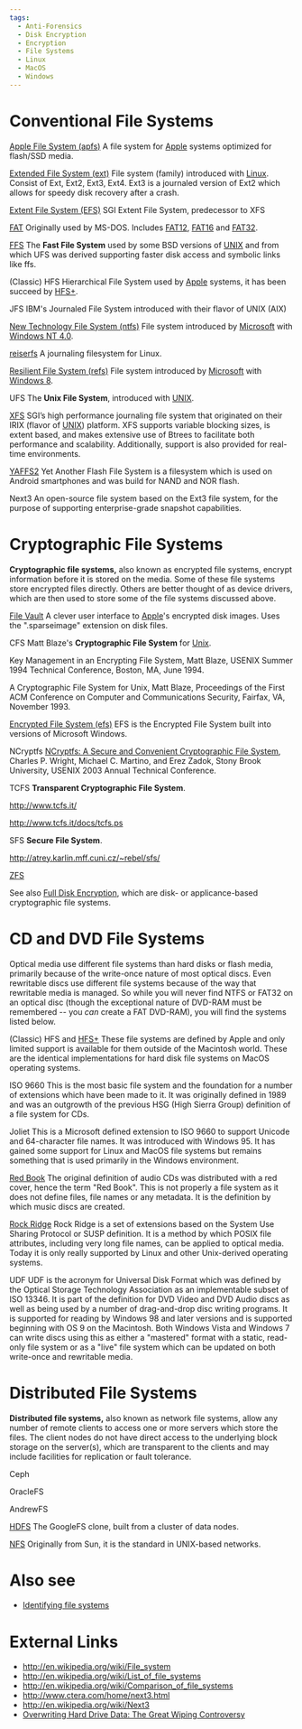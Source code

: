 ```yaml
---
tags:
  - Anti-Forensics
  - Disk Encryption
  - Encryption
  - File Systems
  - Linux
  - MacOS
  - Windows
---
```

# Conventional File Systems

[Apple File System (apfs)](apple_file_system_(apfs).md)
A file system for [Apple](apple_inc.md) systems optimized for
flash/SSD media.

<!-- -->

[Extended File System (ext)](extended_file_system_(ext).md)
File system (family) introduced with [Linux](linux.md). Consist
of Ext, Ext2, Ext3, Ext4. Ext3 is a journaled version of Ext2 which
allows for speedy disk recovery after a crash.

<!-- -->

[Extent File System (EFS)](https://en.wikipedia.org/wiki/Extent_File_System)
SGI Extent File System, predecessor to XFS

<!-- -->

[FAT](fat.md)
Originally used by MS-DOS. Includes [FAT12](fat.md),
[FAT16](fat.md) and [FAT32](fat.md).

<!-- -->

[FFS](ffs.md)
The **Fast File System** used by some BSD versions of [UNIX](unix.md) and from
which UFS was derived supporting faster disk access and symbolic links
like ffs.

<!-- -->

(Classic) HFS
Hierarchical File System used by [Apple](apple_inc.md) systems, it
has been succeed by [HFS+](hfs+.md).

<!-- -->

JFS
IBM's Journaled File System introduced with their flavor of UNIX (AIX)

<!-- -->

[New Technology File System (ntfs)](new_technology_file_system_(ntfs).md)
File system introduced by [Microsoft](microsoft.md) with
[Windows NT 4.0](windows.md).

<!-- -->

[reiserfs](reiserfs.md)
A journaling filesystem for Linux.

<!-- -->

[Resilient File System (refs)](resilient_file_system_(refs).md)
File system introduced by [Microsoft](microsoft.md) with
[Windows 8](windows.md).

<!-- -->

UFS
The **Unix File System**, introduced with [UNIX](unix.md).

<!-- -->

[XFS](xfs.md)
SGI’s high performance journaling file system that
originated on their IRIX (flavor of
[UNIX](unix.md)) platform. XFS supports variable blocking sizes,
is extent based, and makes extensive use of Btrees
to facilitate both performance and scalability. Additionally, support is
also provided for real-time environments.

<!-- -->

[YAFFS2](yaffs2.md)
Yet Another Flash File System is a filesystem which is used on Android
smartphones and was build for NAND and NOR flash.

<!-- -->

Next3
An open-source file system based on the Ext3 file system, for the
purpose of supporting enterprise-grade snapshot capabilities.

# Cryptographic File Systems

**Cryptographic file systems,** also known as encrypted file systems,
encrypt information before it is stored on the media. Some of these file
systems store encrypted files directly. Others are better thought of as
device drivers, which are then used to store some of the file systems
discussed above.

[File Vault](file_vault.md)
A clever user interface to [Apple](apple_inc.md)'s encrypted disk
images. Uses the ".sparseimage" extension on disk files.

<!-- -->

CFS
Matt Blaze's **Cryptographic File System** for [Unix](unix.md).

Key Management in an Encrypting File System, Matt Blaze, USENIX
Summer 1994 Technical Conference, Boston, MA, June 1994.

A Cryptographic File System for Unix, Matt Blaze, Proceedings of
the First ACM Conference on Computer and Communications Security,
Fairfax, VA, November 1993.

<!-- -->

[Encrypted File System (efs)](windows_encrypted_file_system.md)
EFS is the Encrypted File System built into versions of Microsoft
Windows.

<!-- -->

NCryptfs
[NCryptfs: A Secure and Convenient Cryptographic File
System](http://www.fsl.cs.sunysb.edu/docs/ncryptfs/ncryptfs.pdf),
Charles P. Wright, Michael C. Martino, and Erez Zadok, Stony Brook
University, USENIX 2003 Annual Technical Conference.

<!-- -->

TCFS
**Transparent Cryptographic File System**.

<http://www.tcfs.it/>

<http://www.tcfs.it/docs/tcfs.ps>

<!-- -->

SFS
**Secure File System**.

<http://atrey.karlin.mff.cuni.cz/~rebel/sfs/>

<!-- -->

[ZFS](zfs.md)

See also [Full Disk Encryption](full_disk_encryption.md), which
are disk- or applicance-based cryptographic file systems.

# CD and DVD File Systems

Optical media use different file systems than hard disks or flash media,
primarily because of the write-once nature of most optical discs. Even
rewritable discs use different file systems because of the way that
rewritable media is managed. So while you will never find NTFS or FAT32
on an optical disc (though the exceptional nature of DVD-RAM must be
remembered -- you *can* create a FAT DVD-RAM), you will find the systems
listed below.

(Classic) HFS and [HFS+](hfs+.md)
These file systems are defined by Apple and only limited support is available for them outside of the Macintosh world. These are the identical implementations for hard disk file systems on MacOS operating systems.

<!-- -->

ISO 9660
This is the most basic file system and the foundation for a number of
extensions which have been made to it. It was originally defined in 1989
and was an outgrowth of the previous HSG (High Sierra Group) definition
of a file system for CDs.

<!-- -->

Joliet
This is a Microsoft defined extension to ISO 9660 to support Unicode and
64-character file names. It was introduced with Windows 95. It has
gained some support for Linux and MacOS file systems but remains
something that is used primarily in the Windows environment.

<!-- -->

[Red Book](red_book.md)
The original definition of audio CDs was distributed with a red cover,
hence the term "Red Book". This is not properly a file system as it does
not define files, file names or any metadata. It is the definition by
which music discs are created.

<!-- -->

[Rock Ridge](rock_ridge.md)
Rock Ridge is a set of extensions based on the System Use Sharing
Protocol or SUSP definition. It is a method by which POSIX file
attributes, including very long file names, can be applied to optical
media. Today it is only really supported by Linux and other Unix-derived
operating systems.

<!-- -->

UDF
UDF is the acronym for Universal Disk Format which was defined by the
Optical Storage Technology Association as an implementable subset of
ISO 13346. It is part of the definition for DVD Video and DVD Audio
discs as well as being used by a number of drag-and-drop disc writing
programs. It is supported for reading by Windows 98 and later versions
and is supported beginning with OS 9 on the Macintosh. Both Windows
Vista and Windows 7 can write discs using this as either a "mastered"
format with a static, read-only file system or as a "live" file system
which can be updated on both write-once and rewritable media.

# Distributed File Systems

**Distributed file systems,** also known as network file systems, allow
any number of remote clients to access one or more servers which store
the files. The client nodes do not have direct access to the underlying
block storage on the server(s), which are transparent to the clients and
may include facilities for replication or fault tolerance.

Ceph

OracleFS

AndrewFS

[HDFS](hadoop_distributed_file_system.md)
The GoogleFS clone, built from a cluster of data nodes.

<!-- -->

[NFS](network_file_system.md)
Originally from Sun, it is the standard in UNIX-based networks.

# Also see

- [Identifying file systems](identifying_file_systems.md)

# External Links

- <http://en.wikipedia.org/wiki/File_system>
- <http://en.wikipedia.org/wiki/List_of_file_systems>
- <http://en.wikipedia.org/wiki/Comparison_of_file_systems>
- <http://www.ctera.com/home/next3.html>
- <http://en.wikipedia.org/wiki/Next3>
- [Overwriting Hard Drive Data: The Great Wiping
  Controversy](http://www.springerlink.com/content/408263ql11460147/)
